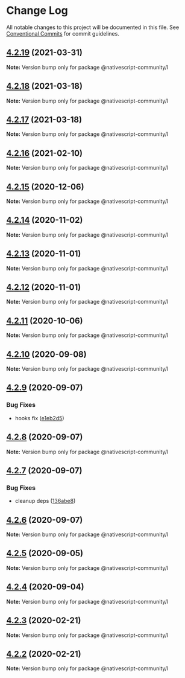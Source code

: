 # Change Log

All notable changes to this project will be documented in this file.
See [Conventional Commits](https://conventionalcommits.org) for commit guidelines.

## [4.2.19](https://github.com/@nativescript-community/l/compare/v4.2.18...v4.2.19) (2021-03-31)

**Note:** Version bump only for package @nativescript-community/l





## [4.2.18](https://github.com/@nativescript-community/l/compare/v4.2.17...v4.2.18) (2021-03-18)

**Note:** Version bump only for package @nativescript-community/l





## [4.2.17](https://github.com/@nativescript-community/l/compare/v4.2.16...v4.2.17) (2021-03-18)

**Note:** Version bump only for package @nativescript-community/l





## [4.2.16](https://github.com/@nativescript-community/l/compare/v4.2.15...v4.2.16) (2021-02-10)

**Note:** Version bump only for package @nativescript-community/l





## [4.2.15](https://github.com/@nativescript-community/l/compare/v4.2.14...v4.2.15) (2020-12-06)

**Note:** Version bump only for package @nativescript-community/l





## [4.2.14](https://github.com/@nativescript-community/l/compare/v4.2.13...v4.2.14) (2020-11-02)

**Note:** Version bump only for package @nativescript-community/l





## [4.2.13](https://github.com/@nativescript-community/l/compare/v4.2.12...v4.2.13) (2020-11-01)

**Note:** Version bump only for package @nativescript-community/l





## [4.2.12](https://github.com/@nativescript-community/l/compare/v4.2.11...v4.2.12) (2020-11-01)

**Note:** Version bump only for package @nativescript-community/l





## [4.2.11](https://github.com/@nativescript-community/l/compare/v4.2.10...v4.2.11) (2020-10-06)

**Note:** Version bump only for package @nativescript-community/l





## [4.2.10](https://github.com/@nativescript-community/l/compare/v4.2.9...v4.2.10) (2020-09-08)

**Note:** Version bump only for package @nativescript-community/l





## [4.2.9](https://github.com/@nativescript-community/l/compare/v4.2.8...v4.2.9) (2020-09-07)


### Bug Fixes

* hooks fix ([e1eb2d5](https://github.com/@nativescript-community/l/commit/e1eb2d50d9cfb5e130960371f99fb9d65f0c2724))





## [4.2.8](https://github.com/@nativescript-community/l/compare/v4.2.7...v4.2.8) (2020-09-07)

**Note:** Version bump only for package @nativescript-community/l





## [4.2.7](https://github.com/@nativescript-community/l/compare/v4.2.6...v4.2.7) (2020-09-07)


### Bug Fixes

* cleanup deps ([136abe8](https://github.com/@nativescript-community/l/commit/136abe8ba067a0a68987e1baa40bb2e7238d962c))





## [4.2.6](https://github.com/@nativescript-community/l/compare/v4.2.5...v4.2.6) (2020-09-07)

**Note:** Version bump only for package @nativescript-community/l





## [4.2.5](https://github.com/@nativescript-community/l/compare/v4.2.4...v4.2.5) (2020-09-05)

**Note:** Version bump only for package @nativescript-community/l





## [4.2.4](https://github.com/@nativescript-community/l/compare/v4.2.3...v4.2.4) (2020-09-04)

**Note:** Version bump only for package @nativescript-community/l





## [4.2.3](https://github.com/@nativescript-community/l/compare/v4.2.2...v4.2.3) (2020-02-21)

**Note:** Version bump only for package @nativescript-community/l





## [4.2.2](https://github.com/@nativescript-community/l/compare/v4.1.1...v4.2.2) (2020-02-21)

**Note:** Version bump only for package @nativescript-community/l
